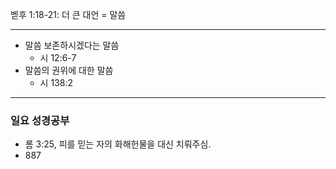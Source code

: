 벧후 1:18-21: 더 큰 대언 = 말씀
***
- 말씀 보존하시겠다는 말씀
	- 시 12:6-7
- 말씀의 권위에 대한 말씀
	- 시 138:2
***
### 일요 성경공부
- 롬 3:25, 피를 믿는 자의 화해헌물을 대신 치뤄주심.
- 887
